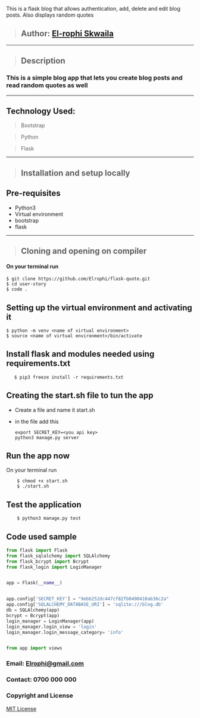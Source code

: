 This is a flask blog that allows authentication, add, delete and edit blog posts. Also displays random quotes
>## Author: [El-rophi Skwaila](https://github.com/Elrophi/flask-quote)

---

>## Description
### This is a simple blog app that lets you create blog posts and read random quotes as well
---

## Technology Used: 
>Bootstrap

>Python

>Flask

---

>## Installation and setup locally
## Pre-requisites
- Python3
- Virtual environment
- bootstrap
- flask

---
>## Cloning and opening on compiler
#### On your terminal run

    $ git clone https://github.com/Elrophi/flask-quote.git
    $ cd user-story
    $ code .
##  Setting up the virtual environment and activating it
    $ python -m venv <name of virtual environment>
    $ source <name of virtual environment>/bin/activate
##  Install flask and modules needed using requirements.txt
       $ pip3 freeze install -r requirements.txt
       
## Creating the start.sh file to tun the app
 - Create a file and name it start.sh
 - in the file add this

       export SECRET_KEY=<you api key>
       python3 manage.py server

## Run the app now
On your terminal run

        $ chmod +x start.sh
        $ ./start.sh

## Test the application

        $ python3 manage.py test

## Code used sample
```python
from flask import Flask
from flask_sqlalchemy import SQLAlchemy
from flask_bcrypt import Bcrypt
from flask_login import LoginManager


app = Flask(__name__)


app.config['SECRET_KEY'] = "9ebb252dc447cf82fb0490410ab36c2a"
app.config['SQLALCHEMY_DATABASE_URI'] = 'sqlite:///blog.db'
db = SQLAlchemy(app)
bcrypt = Bcrypt(app)
login_manager = LoginManager(app)
login_manager.login_view = 'login'
login_manager.login_message_category= 'info'


from app import views

``` 

### Email: Elrophi@gmail.com
### Contact: 0700 000 000

### Copyright and License
[MIT License](https://github.com/Elrophi/User-story/blob/master/LICENSE)  